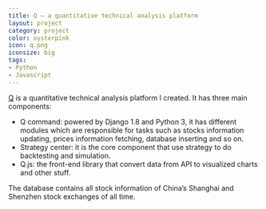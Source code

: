 ```yaml
---
title: Q – a quantitative technical analysis platform
layout: project
category: project
color: oysterpink
icon: q.png
iconsize: big
tags:
- Python
- Javascript
---
```


[Q][1] is a quantitative technical analysis platform I created. It has three main components:

- Q command: powered by Django 1.8 and Python 3, it has different modules which are responsible for tasks such as stocks information updating, prices information fetching, database inserting and so on.
- Strategy center: it is the core component that use strategy to do backtesting and simulation.
- Q.js: the front-end library that convert data from API to visualized charts and other stuff.

The database contains all stock information of China’s Shanghai and Shenzhen stock exchanges of all time.

[1]: http://q.liuhao.im